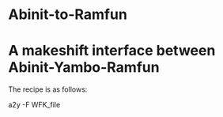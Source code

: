 # Abinit-to-Ramfun
# A makeshift interface between Abinit-Yambo-Ramfun

The recipe is as follows:

a2y -F WFK_file

